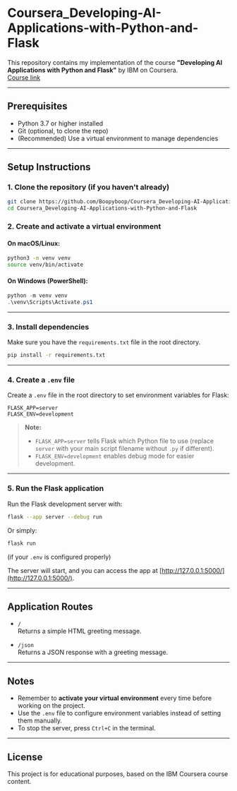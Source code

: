 
# Coursera_Developing-AI-Applications-with-Python-and-Flask

This repository contains my implementation of the course **"Developing AI Applications with Python and Flask"** by IBM on Coursera.  
[Course link](https://www.coursera.org/learn/python-project-for-ai-application-development)

---

## Prerequisites

- Python 3.7 or higher installed  
- Git (optional, to clone the repo)  
- (Recommended) Use a virtual environment to manage dependencies  

---

## Setup Instructions

### 1. Clone the repository (if you haven't already)

```bash
git clone https://github.com/Boopyboop/Coursera_Developing-AI-Applications-with-Python-and-Flask.git
cd Coursera_Developing-AI-Applications-with-Python-and-Flask
```

### 2. Create and activate a virtual environment

#### On macOS/Linux:

```bash
python3 -m venv venv
source venv/bin/activate
```

#### On Windows (PowerShell):

```powershell
python -m venv venv
.\venv\Scripts\Activate.ps1
```

---

### 3. Install dependencies

Make sure you have the `requirements.txt` file in the root directory.

```bash
pip install -r requirements.txt
```

---

### 4. Create a `.env` file

Create a `.env` file in the root directory to set environment variables for Flask:

```
FLASK_APP=server
FLASK_ENV=development
```

> **Note:**  
> - `FLASK_APP=server` tells Flask which Python file to use (replace `server` with your main script filename without `.py` if different).  
> - `FLASK_ENV=development` enables debug mode for easier development.

---

### 5. Run the Flask application

Run the Flask development server with:

```bash
flask --app server --debug run
```

Or simply:

```bash
flask run
```

(if your `.env` is configured properly)

The server will start, and you can access the app at [http://127.0.0.1:5000/](http://127.0.0.1:5000/).

---

## Application Routes

- `/`  
  Returns a simple HTML greeting message.

- `/json`  
  Returns a JSON response with a greeting message.

---

## Notes

- Remember to **activate your virtual environment** every time before working on the project.  
- Use the `.env` file to configure environment variables instead of setting them manually.  
- To stop the server, press `Ctrl+C` in the terminal.

---

## License

This project is for educational purposes, based on the IBM Coursera course content.
